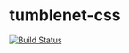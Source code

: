 # tumblenet-css
[![Build Status](https://travis-ci.org/tumblenet/tumblenet-css.svg?branch=master)](https://travis-ci.org/tumblenet/tumblenet-css)
